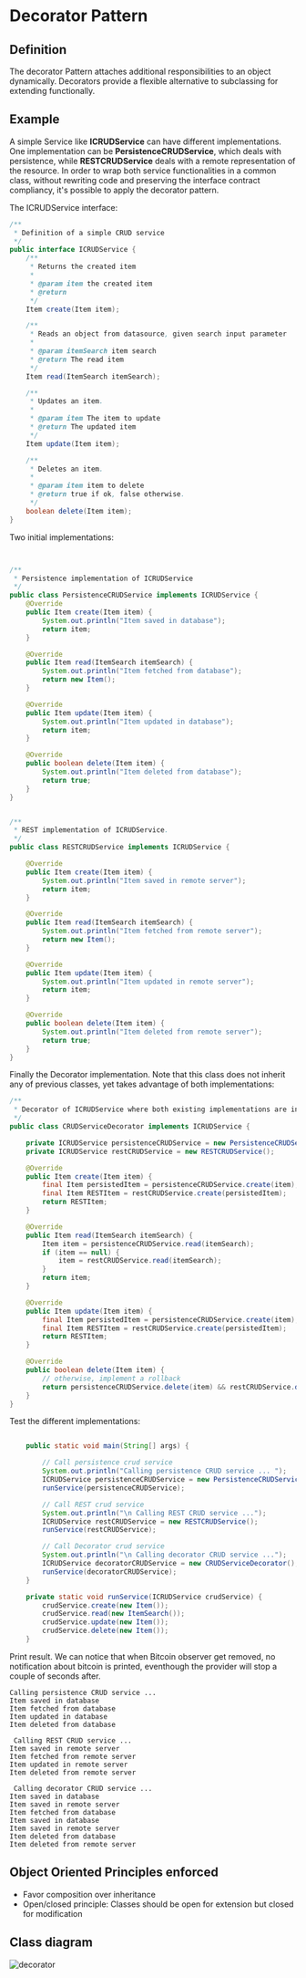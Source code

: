 
# Decorator Pattern

## Definition

The decorator Pattern attaches additional responsibilities to an object dynamically. Decorators provide a flexible 
alternative to subclassing for extending functionally.

## Example

A simple Service like **ICRUDService** can have different implementations. One implementation can be **PersistenceCRUDService**, 
which deals with persistence, while **RESTCRUDService** deals with a remote representation of the resource.
In order to wrap both service functionalities in a common class, without rewriting code and preserving the interface
contract compliancy, it's possible to apply the decorator pattern.
 
The ICRUDService interface:
```java
/**
 * Definition of a simple CRUD service
 */
public interface ICRUDService {
    /**
     * Returns the created item
     *
     * @param item the created item
     * @return
     */
    Item create(Item item);

    /**
     * Reads an object from datasource, given search input parameter
     *
     * @param itemSearch item search
     * @return The read item
     */
    Item read(ItemSearch itemSearch);

    /**
     * Updates an item.
     *
     * @param item The item to update
     * @return The updated item
     */
    Item update(Item item);

    /**
     * Deletes an item.
     *
     * @param item item to delete
     * @return true if ok, false otherwise.
     */
    boolean delete(Item item);
}
```

Two initial implementations: 

```java


/**
 * Persistence implementation of ICRUDService
 */
public class PersistenceCRUDService implements ICRUDService {
    @Override
    public Item create(Item item) {
        System.out.println("Item saved in database");
        return item;
    }

    @Override
    public Item read(ItemSearch itemSearch) {
        System.out.println("Item fetched from database");
        return new Item();
    }

    @Override
    public Item update(Item item) {
        System.out.println("Item updated in database");
        return item;
    }

    @Override
    public boolean delete(Item item) {
        System.out.println("Item deleted from database");
        return true;
    }
}


/**
 * REST implementation of ICRUDService.
 */
public class RESTCRUDService implements ICRUDService {

    @Override
    public Item create(Item item) {
        System.out.println("Item saved in remote server");
        return item;
    }

    @Override
    public Item read(ItemSearch itemSearch) {
        System.out.println("Item fetched from remote server");
        return new Item();
    }

    @Override
    public Item update(Item item) {
        System.out.println("Item updated in remote server");
        return item;
    }

    @Override
    public boolean delete(Item item) {
        System.out.println("Item deleted from remote server");
        return true;
    }
}
```

Finally the Decorator implementation. Note that this class does not inherit any of previous classes, yet takes advantage
of both implementations:

```java
/**
 * Decorator of ICRUDService where both existing implementations are involved.
 */
public class CRUDServiceDecorator implements ICRUDService {

    private ICRUDService persistenceCRUDService = new PersistenceCRUDService();
    private ICRUDService restCRUDService = new RESTCRUDService();

    @Override
    public Item create(Item item) {
        final Item persistedItem = persistenceCRUDService.create(item);
        final Item RESTItem = restCRUDService.create(persistedItem);
        return RESTItem;
    }

    @Override
    public Item read(ItemSearch itemSearch) {
        Item item = persistenceCRUDService.read(itemSearch);
        if (item == null) {
            item = restCRUDService.read(itemSearch);
        }
        return item;
    }

    @Override
    public Item update(Item item) {
        final Item persistedItem = persistenceCRUDService.create(item);
        final Item RESTItem = restCRUDService.create(persistedItem);
        return RESTItem;
    }

    @Override
    public boolean delete(Item item) {
        // otherwise, implement a rollback
        return persistenceCRUDService.delete(item) && restCRUDService.delete(item);
    }
}
```

Test the different implementations:
```java

    public static void main(String[] args) {

        // Call persistence crud service
        System.out.println("Calling persistence CRUD service ... ");
        ICRUDService persistenceCRUDService = new PersistenceCRUDService();
        runService(persistenceCRUDService);

        // Call REST crud service
        System.out.println("\n Calling REST CRUD service ...");
        ICRUDService restCRUDService = new RESTCRUDService();
        runService(restCRUDService);

        // Call Decorator crud service
        System.out.println("\n Calling decorator CRUD service ...");
        ICRUDService decoratorCRUDService = new CRUDServiceDecorator();
        runService(decoratorCRUDService);
    }

    private static void runService(ICRUDService crudService) {
        crudService.create(new Item());
        crudService.read(new ItemSearch());
        crudService.update(new Item());
        crudService.delete(new Item());
    }
```

Print result. We can notice that when Bitcoin observer get removed, no notification about bitcoin is printed, eventhough
the provider will stop a couple of seconds after.

```
Calling persistence CRUD service ... 
Item saved in database
Item fetched from database
Item updated in database
Item deleted from database

 Calling REST CRUD service ...
Item saved in remote server
Item fetched from remote server
Item updated in remote server
Item deleted from remote server

 Calling decorator CRUD service ...
Item saved in database
Item saved in remote server
Item fetched from database
Item saved in database
Item saved in remote server
Item deleted from database
Item deleted from remote server

```
## Object Oriented Principles enforced

* Favor composition over inheritance
* Open/closed principle: Classes should be open for extension but closed for modification

## Class diagram

![decorator](./etc/decorator.png "Decorator")
